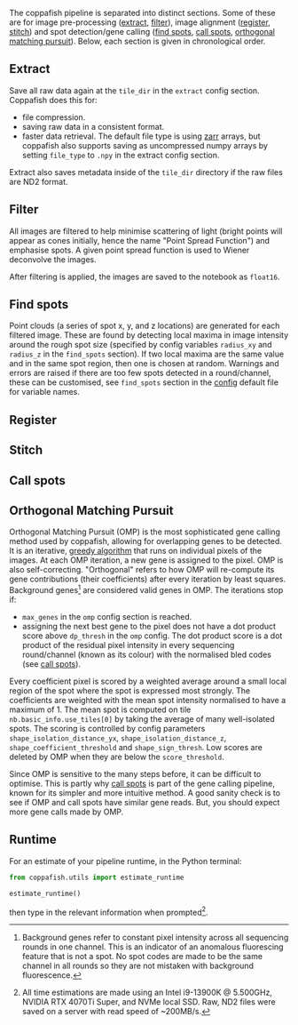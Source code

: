 The coppafish pipeline is separated into distinct sections. Some of these are for image pre-processing
([extract](#extract), [filter](#filter)), image alignment ([register](#register), [stitch](#stitch)) and spot 
detection/gene calling ([find spots](#find-spots), [call spots](#call-spots), 
[orthogonal matching pursuit](#orthogonal-matching-pursuit)). Below, each section is given in chronological order.

## Extract

Save all raw data again at the `tile_dir` in the `extract` config section. Coppafish does this for:

* file compression.
* saving raw data in a consistent format.
* faster data retrieval. The default file type is using [zarr](https://zarr.readthedocs.io/) arrays, but coppafish also
supports saving as uncompressed numpy arrays by setting `file_type` to `.npy` in the extract config section.

Extract also saves metadata inside of the `tile_dir` directory if the raw files are ND2 format.

## Filter

All images are filtered to help minimise scattering of light (bright points will appear as cones initially, hence the
name "Point Spread Function") and emphasise spots. A given point spread function is used to Wiener deconvolve the 
images.

After filtering is applied, the images are saved to the notebook as `float16`.

## Find spots

Point clouds (a series of spot x, y, and z locations) are generated for each filtered image. These are found by
detecting local maxima in image intensity around the rough spot size (specified by config variables `radius_xy` and
`radius_z` in the `find_spots` section). If two local maxima are the same value and in the same spot region, then one
is chosen at random. Warnings and errors are raised if there are too few spots detected in a round/channel, these can
be customised, see `find_spots` section in the
<a href="https://github.com/paulshuker/coppafish/blob/HEAD/coppafish/setup/settings.default.ini" target="_blank">
config</a> default file for variable names.

## Register

## Stitch

## Call spots

## Orthogonal Matching Pursuit

Orthogonal Matching Pursuit (OMP) is the most sophisticated gene calling method used by coppafish, allowing for
overlapping genes to be detected. It is an iterative,
<a href="https://en.wikipedia.org/wiki/Greedy_algorithm" target="_blank">greedy algorithm</a> that runs on individual
pixels of the images. At each OMP iteration, a new gene is assigned to the pixel. OMP is also self-correcting.
"Orthogonal" refers to how OMP will re-compute its gene contributions (their coefficients) after every iteration by 
least squares. Background genes[^1] are considered valid genes in OMP. The iterations stop if:

* `max_genes` in the `omp` config section is reached.
* assigning the next best gene to the pixel does not have a dot product score above `dp_thresh` in the `omp` config.
The dot product score is a dot product of the residual pixel intensity in every sequencing round/channel (known as its
colour) with the normalised bled codes (see [call spots](#call-spots)).

<!-- TODO: Should expand more on the OMP gene scoring here -->
Every coefficient pixel is scored by a weighted average around a small local region of the spot where the spot is 
expressed most strongly. The coefficients are weighted with the mean spot intensity normalised to have a maximum of 1. 
The mean spot is computed on tile `nb.basic_info.use_tiles[0]` by taking the average of many well-isolated spots. The 
scoring is controlled by config parameters `shape_isolation_distance_yx`, `shape_isolation_distance_z`, 
`shape_coefficient_threshold` and `shape_sign_thresh`. Low scores are deleted by OMP when they are below the 
`score_threshold`.

Since OMP is sensitive to the many steps before, it can be difficult to optimise. This is partly why 
[call spots](#call-spots) is part of the gene calling pipeline, known for its simpler and more intuitive method. A good 
sanity check is to see if OMP and call spots have similar gene reads. But, you should expect more gene calls made by 
OMP.

## Runtime

For an estimate of your pipeline runtime, in the Python terminal:
```python
from coppafish.utils import estimate_runtime

estimate_runtime()
```
then type in the relevant information when prompted[^2].


[^1]:
    Background genes refer to constant pixel intensity across all sequencing rounds in one channel. This is an
    indicator of an anomalous fluorescing feature that is not a spot. No spot codes are made to be the same channel in
    all rounds so they are not mistaken with background fluorescence.
[^2]:
    All time estimations are made using an Intel i9-13900K @ 5.500GHz, NVIDIA RTX 4070Ti Super, and NVMe local SSD. 
    Raw, ND2 files were saved on a server with read speed of ~200MB/s.
